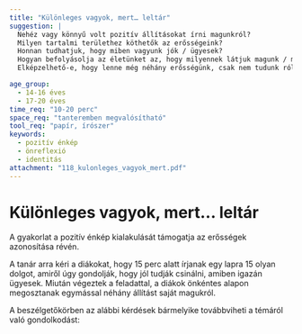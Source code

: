 ```yaml
---
title: "Különleges vagyok, mert… leltár"
suggestion: | 
  Nehéz vagy könnyű volt pozitív állításokat írni magunkról? 
  Milyen tartalmi területhez köthetők az erősségeink?
  Honnan tudhatjuk, hogy miben vagyunk jók / ügyesek?
  Hogyan befolyásolja az életünket az, hogy milyennek látjuk magunk / mennyire vagyunk tisztában az erősségeinkkel?
  Elképzelhető-e, hogy lenne még néhány erősségünk, csak nem tudunk róla? Hogyan lehet ezt kideríteni?

age_group:
  - 14-16 éves
  - 17-20 éves
time_req: "10-20 perc"
space_req: "tanteremben megvalósítható"
tool_req: "papír, írószer"
keywords: 
  - pozitív énkép
  - önreflexió
  - identitás
attachment: "118_kulonleges_vagyok_mert.pdf"
---
```


# Különleges vagyok, mert… leltár

A gyakorlat a pozitív énkép kialakulását támogatja az erősségek azonosítása révén.

A tanár arra kéri a diákokat, hogy 15 perc alatt írjanak egy lapra 15 olyan dolgot, amiről úgy gondolják, hogy jól tudják csinálni, amiben igazán ügyesek. Miután végeztek a feladattal, a diákok önkéntes alapon megosztanak egymással néhány állítást saját magukról.

A beszélgetőkörben az alábbi kérdések bármelyike továbbviheti a témáról való gondolkodást:
  
  
